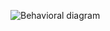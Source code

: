![Behavioral diagram](https://user-images.githubusercontent.com/89703153/132483282-30185405-d32f-4f20-b235-c8cd1631820a.png)
